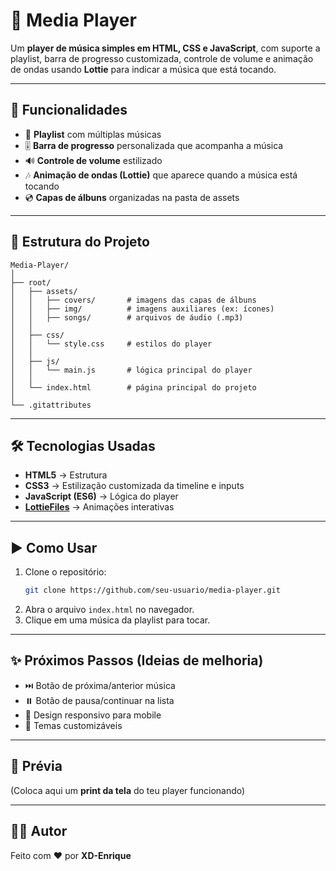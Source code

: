 
# 🎵 Media Player

Um **player de música simples em HTML, CSS e JavaScript**, com suporte a playlist, barra de progresso customizada, controle de volume e animação de ondas usando **Lottie** para indicar a música que está tocando.  

---

## 🚀 Funcionalidades
- 📂 **Playlist** com múltiplas músicas  
- 🎚️ **Barra de progresso** personalizada que acompanha a música  
- 🔊 **Controle de volume** estilizado  
- 🎶 **Animação de ondas (Lottie)** que aparece quando a música está tocando  
- 💿 **Capas de álbuns** organizadas na pasta de assets  

---

## 📂 Estrutura do Projeto
```
Media-Player/
│
├── root/
│   ├── assets/
│   │   ├── covers/       # imagens das capas de álbuns
│   │   ├── img/          # imagens auxiliares (ex: ícones)
│   │   ├── songs/        # arquivos de áudio (.mp3)
│   │
│   ├── css/
│   │   └── style.css     # estilos do player
│   │
│   ├── js/
│   │   └── main.js       # lógica principal do player
│   │
│   └── index.html        # página principal do projeto
│
└── .gitattributes
```

---

## 🛠️ Tecnologias Usadas
- **HTML5** → Estrutura  
- **CSS3** → Estilização customizada da timeline e inputs  
- **JavaScript (ES6)** → Lógica do player  
- **[LottieFiles](https://lottiefiles.com/)** → Animações interativas  

---

## ▶️ Como Usar
1. Clone o repositório:  
   ```bash
   git clone https://github.com/seu-usuario/media-player.git
   ```
2. Abra o arquivo `index.html` no navegador.  
3. Clique em uma música da playlist para tocar.  

---

## ✨ Próximos Passos (Ideias de melhoria)
- ⏭️ Botão de próxima/anterior música  
- ⏸️ Botão de pausa/continuar na lista  
- 📱 Design responsivo para mobile  
- 🎨 Temas customizáveis  

---

## 📸 Prévia
(Coloca aqui um **print da tela** do teu player funcionando)  

---

## 👨‍💻 Autor
Feito com ❤️ por **XD-Enrique**  
